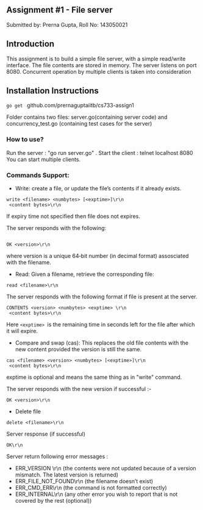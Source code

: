 ## Assignment #1 - File server 
Submitted by: Prerna Gupta, Roll No: 143050021

## Introduction

This assignment is to build a simple file server, with a simple read/write interface. The file contents are stored in memory. The server listens on port 8080. Concurrent operation by multiple clients is taken into consideration

## Installation Instructions
<code>go get </code> github.com/prernaguptaiitb/cs733-assign1

Folder contains two files: server.go(containing server code) and concurrency_test.go (containing test cases for the server)

### How to use?
Run the server : "go run server.go" .
Start the client : telnet localhost 8080</br>
You can start multiple clients.</br>

### Commands Support:
* Write: create a file, or update the file’s contents if it already exists.
```
write <filename> <numbytes> [<exptime>]\r\n
 <content bytes>\r\n
```
If expiry time not specified then file does not expires.

The server responds with the following:

```

OK <version>\r\n

``````
where version is a unique 64‐bit number (in decimal format) assosciated with the
filename.

* Read: Given a filename, retrieve the corresponding file:
```
read <filename>\r\n
```
The server responds with the following format if file is present at the server.
```
CONTENTS <version> <numbytes> <exptime> \r\n
 <content bytes>\r\n  
```
Here ```<exptime> ```is the remaining time in seconds left for the file after which it will expire.

* Compare and swap (cas): This replaces the old file contents with the new content
provided the version is still the same.
```
cas <filename> <version> <numbytes> [<exptime>]\r\n
 <content bytes>\r\n
```
exptime is optional and means the same thing as in "write" command.

The server responds with the new version if successful :-
```
OK <version>\r\n
```
* Delete file
```
delete <filename>\r\n
```
Server response (if successful)
```
OK\r\n
```
Server return following error messages : </br>
* ERR_VERSION <newversion>\r\n (the contents were not updated because of a
version mismatch. The latest version is returned)
* ERR_FILE_NOT_FOUND\r\n (the filename doesn’t exist)
* ERR_CMD_ERR\r\n (the command is not formatted correctly)
* ERR_INTERNAL\r\n (any other error you wish to report that is not covered by the
rest (optional))


